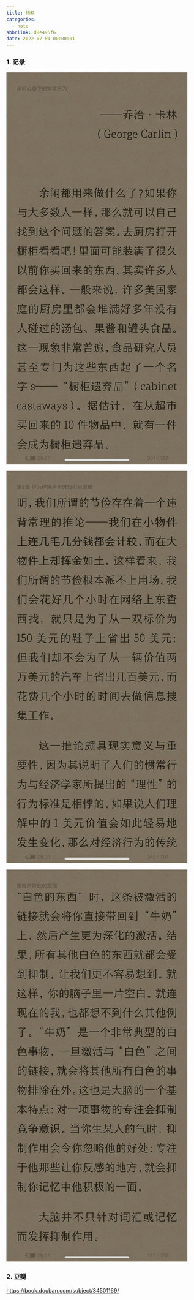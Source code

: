 ```yaml
---
title: 稀缺
categories:
  - note
abbrlink: d8e495f6
date: 2022-07-01 00:00:01
---
```


### 1.  记录

![2022-07-01 09.27.25](%E7%A8%80%E7%BC%BA/2022-07-01%2009.27.25-6662113.jpg)

![2022-07-01 09.31.02](%E7%A8%80%E7%BC%BA/2022-07-01%2009.31.02-6662113.jpg)

![2022-07-01 09.11.19](%E7%A8%80%E7%BC%BA/2022-07-01%2009.11.19.jpg)

### 2. 豆瓣

https://book.douban.com/subject/34501169/